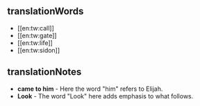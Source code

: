 ## translationWords

* [[en:tw:call]]
* [[en:tw:gate]]
* [[en:tw:life]]
* [[en:tw:sidon]]

## translationNotes

* **came to him** - Here the word "him" refers to Elijah.
* **Look** - The word "Look" here adds emphasis to what follows.

